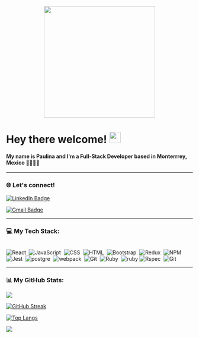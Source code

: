 <div id="header" align="center">
  <img src="https://media.giphy.com/media/L1R1tvI9svkIWwpVYr/giphy.gif" width="300"/>
</div>

<h1>
  Hey there welcome!
  <img src="https://media.giphy.com/media/hvRJCLFzcasrR4ia7z/giphy.gif" width="30px"/>
</h1>

#### My name is Paulina and I'm a Full-Stack Developer based in Monterrrey, Mexico 👩🏻‍💻✨



----

### 🌐  Let's connect!

<div id="badges">
    <a href="https://www.linkedin.com/in/paulina-gonzalez-cantu/">
    <img src="https://img.shields.io/badge/LinkedIn-blue?style=for-the-badge&logo=linkedin&logoColor=white" alt="LinkedIn Badge"/>
    </a>
  
  [![Gmail Badge](https://img.shields.io/badge/-paulinagzzc@gmail.com-d14836?style=flat-square&logo=Gmail&logoColor=white&link=mailto:janssenlouisa1@gmail.com)](mailto:paulinagzzc@gmail.com)
  
</div>

---

### 💻 My Tech Stack:
</br>
<div>
    <img src="https://img.shields.io/badge/React-20232A?style=for-the-badge&logo=react&logoColor=61DAFB" title="React" alt="React" width="auto" height="auto"/>&nbsp;
    <img src="https://img.shields.io/badge/JavaScript-323330?style=for-the-badge&logo=javascript&logoColor=F7DF1E" title="JavaScript" alt="JavaScript" width="auto" height="auto"/>&nbsp;
    <img src="https://img.shields.io/badge/CSS3-1572B6?style=for-the-badge&logo=css3&logoColor=white"  title="CSS3" alt="CSS" width="auto" height="auto"/>&nbsp;
    <img src="https://img.shields.io/badge/HTML5-E34F26?style=for-the-badge&logo=html5&logoColor=white" title="HTML5" alt="HTML" width="auto" height="auto"/>&nbsp;
    <img src="https://img.shields.io/badge/Bootstrap-563D7C?style=for-the-badge&logo=bootstrap&logoColor=white" title="Bootstrap" alt="Bootstrap" width="auto" height="auto"/>&nbsp;
    <img src="https://img.shields.io/badge/Redux-593D88?style=for-the-badge&logo=redux&logoColor=white" title="Redux" alt="Redux" width="auto" height="auto"/>&nbsp;
    <img src="https://img.shields.io/badge/npm-CB3837?style=for-the-badge&logo=npm&logoColor=white" title="NPM" alt="NPM" width="auto" height="auto"/>&nbsp;
    <img src="https://img.shields.io/badge/Jest-C21325?style=for-the-badge&logo=jest&logoColor=white" title="Jest" alt="Jest" width="auto" height="auto"/>&nbsp;
    <img src="https://img.shields.io/badge/PostgreSQL-316192?style=for-the-badge&logo=postgresql&logoColor=white" title="postgre" alt="postgre" width="auto" height="auto"/>&nbsp;
    <img src="https://img.shields.io/badge/Webpack-8DD6F9?style=for-the-badge&logo=Webpack&logoColor=white" title="webpack" alt="webpack" width="auto" height="auto"/>&nbsp;
    <img src="https://img.shields.io/badge/GIT-E44C30?style=for-the-badge&logo=git&logoColor=white" title="Git" alt="Git" width="auto" height="auto"/>&nbsp;
  <img src="https://img.shields.io/badge/Ruby-CC342D?style=for-the-badge&logo=ruby&logoColor=white" title="Ruby" alt="Ruby" width="auto" height="auto"/>&nbsp;
  <img src="https://img.shields.io/badge/rails-%23CC0000.svg?style=for-the-badge&logo=ruby-on-rails&logoColor=white" alt="ruby" height="auto" />
  <img src="https://img.shields.io/badge/Rspec-CC342D?style=for-the-badge&logo=Rspec&logoColor=white" title="Rspec" alt="Rspec" width="auto" height="auto"/>&nbsp;
  <img src="https://img.shields.io/badge/Rubocop-323330?style=for-the-badge&logo=rubocop&logoColor=red" title="Git" alt="Git" width="auto" height="auto"/>&nbsp;
</div>

---

### 📊 My GitHub Stats:
![](https://github-readme-stats.vercel.app/api?username=paulinagonzalezc&theme=dark&hide_border=false&include_all_commits=true&count_private=true)<br/>

[![GitHub Streak](http://github-readme-streak-stats.herokuapp.com?user=paulinagonzalezc&theme=dark&border_radius=9)](https://git.io/streak-stats)

[![Top Langs](https://github-readme-stats.vercel.app/api/top-langs/?username=paulinagonzalezc&layout=compact&theme=vision-friendly-dark)](https://github.com/anuraghazra/github-readme-stats)

![](https://visitor-badge.glitch.me/badge?page_id=paulinagonzalezc.paulinagonzalezc)
